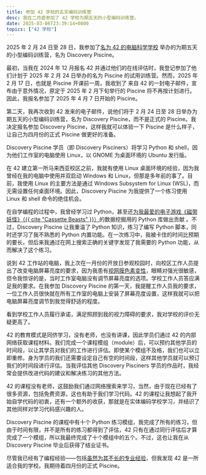 ```yaml
---
title: 参加 42 学校的五天编码训练营
desc: 我在二月底参加了 42 学校为期五天的小型编码训练营。
date: 2025-03-06T23:39:14+0800
topics: ["42 学校"]
---
```


2025 年 2 月 24 日至 28 日，我参加了[名为 42 的电脑科学学校](2025-01-20-attending-42-school.md) 举办的为期五天的小型编码训练营，名为 Discovery Piscine。

最初，当我在 2024 年 12 月报名 42 并通过他们的在线评估时，我登记参加了他们计划于 2025 年 2 月 24 日举办的名为 Piscine 的试用训练营。然而，2025 年 2 月 17 日，也就是 Piscine 开课前一周，我收到了 来自 42 的一封电子邮件，宣布由于意外情况，原定于 2025 年 2 月下旬举行的 Piscine 将不再按计划进行。因此，我报名参加了 2025 年 4 月 7 日开始的 Piscine。

第二天，我再次收到 42 发来的电子邮件，说他们将于 2 月 24 日至 28 日举办为期五天的小型编码训练营，名为 Discovery Piscine，而不是正式的 Piscine。我决定报名参加 Discovery Piscine，这样我就可以体验一下 Piscine 是什么样子，让自己为四月份的正式 Piscine 做更好的准备。

Discovery Piscine 学员（即 Discovery Pisciners）将学习 Python 和 shell，因为他们工作室的电脑使用 Linux，以 GNOME 为桌面环境的 Ubuntu 发行版。

在 42 建立第一所马来西亚校区之前，我就有使用 Linux 桌面环境的经验，因为我曾经在我的电脑中使用并双启动 Windows 和 Linux，但那是多年前的事了。目前，我使用 Linux 的主要方法是通过 Windows Subsystem for Linux (WSL)，而无需设置任何桌面环境。因此，Discovery Piscine 为我提供了一个练习使用 Linux 和 shell 命令的绝佳机会。

在自学编程的过程中，我曾经学习过 Python，甚至还[为我最爱的电子游戏《磁带妖怪》（{{ cite "Cassette Beasts" }}）](2023-11-13-My-First-PR-in-Python.md)的数据挖掘用的 Python 库做出贡献 。不过，Discovery Piscine 让我重温了 Python 知识，练习了编写 Python 脚本，同时还学习了我不熟悉的 Python 内置功能。在一次练习中，我被卡住的时间比预期的要长，但后来我通过在网上搜索正确的关键字发现了我需要的 Python 功能，从而解决了这个练习。

说到 42 工作站的电脑，我上次在一月份的开放日参观校园时，向校区工作人员提出了改变电脑屏幕亮度的要求，因为我患有[视网膜色素变性](2024-12-21-living-with-retinitis-pigmentosa.md)，眼睛对强光很敏感，但令我惊讶的是，当时工作室电脑没有调节屏幕亮度的选项。学校工作人员答应满足我的要求。在我参加 Discovery Piscine 的第一天，我提醒工作人员我的要求，一位工作人员很快就在所有工作室的电脑上安装了屏幕亮度设置，这样我就可以把电脑屏幕亮度调节到我觉得舒适的程度。

看到学校工作人员履行承诺，满足照顾到我的视力障碍的要求，我对学校的评价无疑更高了。

42 的教育模式是同侪学习，没有老师，也没有讲课，因此学员们通过 42 的内部网络获取课程材料。我们完成一个课程模组（module）后，可以预约其他学员的时间段，以让其学员对我们的工作进行评估。即使某个模组不及格，我们也可以立即重修。身为学员的我们还需要设定自己有空的时间段，这样其他学员就可以预订我们的时间段进行评估。当我评估其他 Discovery Pisciners 学员的作品时，我经常会提供改进代码的建议和解决练习的其他方法。

42 的课程没有老师，这鼓励我们通过网络搜索来学习，当然，由于现在已经有了很多资源，包括免费资源，这也有助于我们学习代码。42 的课程让我想起了我开始自学代码的初衷，还有一个额外的收获，那就是在实体编码学校学习，并结识了其他同样对学习代码感兴趣的人。

Discovery Piscine 的课程中有十个 Python 练习模组，我完成了所有的练习，但由于时间有限，并不是所有的练习都得到了评估，42 只有在通过同行评估后才算完成了一个模组，所以我最终完成了十个模组中的五个。不过，这也让我在从 Discovery Piscine 毕业后获得了结业证书。

尽管我已经有了编程经验——包括[虽然为其不长的专业经验](2025-01-05-first-web-dev-job-retrospective.md)，但我发现 42 是一所适合我的学校。我期待着四月份的正式 Piscine。
